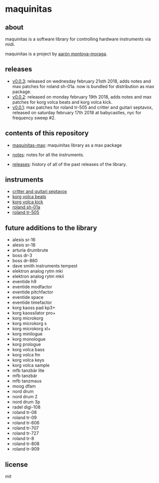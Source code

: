 # maquinitas

## about

maquinitas is a software library for controlling hardware instruments via midi.

maquinitas is a project by [aarón montoya-moraga](http://montoyamoraga.io/).

## releases

* [v0.0.3](https://github.com/montoyamoraga/maquinitas/releases/tag/v0.0.3): released on wednesday february 21sth 2018, adds notes and max patches for roland sh-01a. now is bundled for distribution as max package.
* [v0.0.2](https://github.com/montoyamoraga/maquinitas/releases/tag/v0.0.2): released on monday february 19th 2018, adds notes and max patches for korg volca beats and korg volca kick.
* [v0.0.1](https://github.com/montoyamoraga/maquinitas/releases/tag/v0.0.1): max patches for roland tr-505 and critter and guitari septavox, released on saturday february 17th 2018 at babycastles, nyc for frequency sweep #2.

## contents of this repository

* [maquinitas-max](https://github.com/montoyamoraga/maquinitas/tree/gh-pages/maquinitas-max): maquinitas library as a max package

* [notes](https://github.com/montoyamoraga/maquinitas/tree/gh-pages/notes): notes for all the instruments.

* [releases](https://github.com/montoyamoraga/maquinitas/tree/gh-pages/releases): history of all of the past releases of the library.

## instruments

* [critter and guitari septavox](https://github.com/montoyamoraga/maquinitas/blob/gh-pages/notes/critter-and-guitari-septavox.md)
* [korg volca beats](https://github.com/montoyamoraga/maquinitas/blob/gh-pages/notes/korg-volca-beats.md)
* [korg volca kick](https://github.com/montoyamoraga/maquinitas/blob/gh-pages/notes/korg-volca-kick.md)
* [roland sh-01a](https://github.com/montoyamoraga/maquinitas/blob/gh-pages/notes/roland-tr-505.md)
* [roland tr-505](https://github.com/montoyamoraga/maquinitas/blob/gh-pages/notes/roland-tr-505.md)

## future additions to the library

* alesis sr-16
* alesis sr-18
* arturia drumbrute
* boss dr-3
* boss dr-880
* dave smith instruments tempest
* elektron analog rytm mki
* elektron analog rytm mkii
* eventide h9
* eventide modfactor
* eventide pitchfactor
* eventide space
* eventide timefactor
* korg kaoss pad kp3+
* korg kaossilator pro+
* korg microkorg
* korg microkorg s
* korg microkorg xl+
* korg minilogue
* korg monologue
* korg prologue
* korg volca bass
* korg volca fm
* korg volca keys
* korg volca sample
* mfb tanzbär lite
* mfb tanzbär
* mfb tanzmaus
* moog dfam
* nord drum
* nord drum 2
* nord drum 3p
* radel digi-108
* roland tr-08
* roland tr-09
* roland tr-606
* roland tr-707
* roland tr-727
* roland tr-8
* roland tr-808
* roland tr-909

## license

mit
